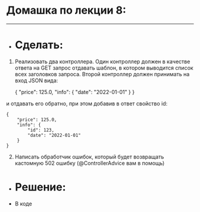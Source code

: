 # Домашка по лекции 8:

---
- # Сделать:
1) Реализовать два контроллера. Один контроллер должен в качестве ответа на GET запрос отдавать шаблон, в котором выводится список всех заголовков запроса. Второй контроллер должен принимать на вход JSON вида:


      {
          "price": 125.0,
          "info": {
              "date": "2022-01-01"
          }
      }

и отдавать его обратно, при этом добавив в ответ свойство id:

    {
        "price": 125.0,
        "info": {
            "id": 123,
            "date": "2022-01-01"
        }
    }

2) Написать обработчик ошибок, который будет возвращать кастомную 502 ошибку (@ControllerAdvice вам в помощь)

 - # Решение:
 - В коде

